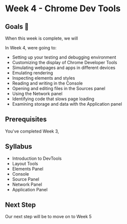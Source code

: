 # Week 4 - Chrome Dev Tools

## Goals 🌟
When this week is complete, we will 

In Week 4, were going to:

- Setting up your testing and debugging environment
- Customizing the display of Chrome Developer Tools
- Simulating webpages and apps in different devices
- Emulating rendering
- Inspecting elements and styles
- Reading and writing in the Console
- Opening and editing files in the Sources panel
- Using the Network panel
- Identifying code that slows page loading
- Examining storage and data with the Application panel

## Prerequisites 
You've completed Week 3, 

## Syllabus

- Introduction to DevTools
- Layout Tools
- Elements Panel
- Console 
- Source Panel
- Network Panel
- Application Panel

## Next Step
Our next step will be to move on to Week 5